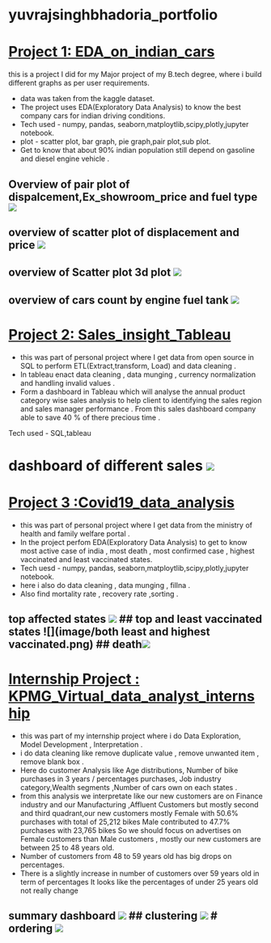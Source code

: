 # yuvrajsinghbhadoria_portfolio

# [Project 1: EDA_on_indian_cars](https://github.com/yuvrajsinghbhadoria/EDA_on_indian_cars)

this is a project I did for my Major project of my B.tech degree, where i build different graphs as per user requirements.

* data was taken from the kaggle dataset.
* The project uses EDA(Exploratory Data Analysis) to know the best company cars for indian driving conditions.
* Tech used - numpy, pandas, seaborn,matploytlib,scipy,plotly,jupyter notebook.
* plot - scatter plot, bar graph, pie graph,pair plot,sub plot.
* Get to know that about 90% indian population still depend on gasoline and diesel engine vehicle . 

## Overview of pair plot of dispalcement,Ex_showroom_price and fuel type ![](image/image12.png) 
## overview of scatter plot of displacement and price ![](image/image11.png) 
## overview of Scatter plot 3d plot ![](image/newplot.png) 
## overview of cars count by engine fuel tank ![](image/image10.png)


# [Project 2: Sales_insight_Tableau](https://github.com/yuvrajsinghbhadoria/sales_insight_using_tabeau)

* this was part of personal project where I get data from open source in SQL to perform ETL(Extract,transform, Load) and data cleaning . 
* In tableau enact data cleaning , data munging , currency normalization and handling invalid values .
* Form a dashboard in Tableau which will analyse the annual product category wise sales analysis to help client to
identifying the sales region and sales manager performance . From this sales dashboard company able to save 40 % of there precious time .

Tech used - SQL,tableau 
# dashboard of different sales ![](image/image5.png)

# [Project 3 :Covid19_data_analysis ](https://github.com/yuvrajsinghbhadoria/covid_19-data-analysis)

* this was part of personal project where I get data from the ministry of health and family welfare portal .
*  In the project perfom EDA(Exploratory Data Analysis)
to get to know most active case of india , most death , most confirmed case , highest vaccinated and least vaccinated states.
* Tech uesd - numpy, pandas, seaborn,matploytlib,scipy,plotly,jupyter notebook.
* here i also do data cleaning , data munging , fillna .
* Also find mortality rate , recovery rate ,sorting .

## top affected states ![](image/image3.png) ## top and least vaccinated states ![](image/both least and highest vaccinated.png) ## death![](image/image2.png)

# [Internship Project : KPMG_Virtual_data_analyst_internship](https://github.com/yuvrajsinghbhadoria/KPMG_virtual_data_analyst_internship)

* this was part of my internship project where i do Data Exploration, Model Development , Interpretation .
* i do data cleaning like remove duplicate value , remove unwanted item , remove blank box . 
* Here do customer Analysis like Age distributions, Number of bike purchases in 3 years / percentages purchases, Job industry category,Wealth segments ,Number of cars own on each states .
* from this analysis we interpretate like our new customers are on Finance industry and our Manufacturing ,Affluent Customers but mostly second and third quadrant,our new customers mostly Female with 50.6% purchases with total of 25,212 bikes Male contributed to 47.7% purchases with 23,765 bikes So we should focus on advertises on Female customers than Male customers , mostly our new customers are between 25 to 48 years old.
* Number of customers from 48 to 59 years old has big drops on percentages.
* There is a slightly increase in number of customers over 59 years old in term of percentages It looks like the percentages of under 25 years old not really change

##  summary dashboard ![](image/summary_dashboard.png) ## clustering ![](image/internship1.png) # ordering ![](image/internship3.png)

